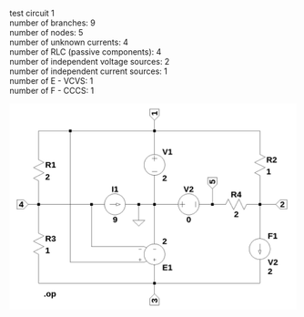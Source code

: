 test circuit 1  
number of branches: 9  
number of nodes: 5  
number of unknown currents: 4  
number of RLC (passive components): 4  
number of independent voltage sources: 2  
number of independent current sources: 1  
number of E - VCVS: 1  
number of F - CCCS: 1  

<img src="test_1.png" width="700"> 

